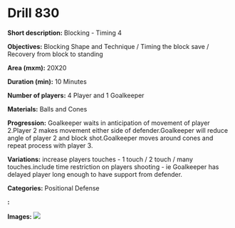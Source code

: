 # Drill 830

**Short description:**
Blocking - Timing 4

**Objectives:**
Blocking Shape and Technique / Timing the block save / Recovery from block to standing

**Area (mxm):**
20X20

**Duration (min):**
10 Minutes

**Number of players:**
4 Player and 1 Goalkeeper

**Materials:**
Balls and Cones

**Progression:**
Goalkeeper waits in anticipation of movement of player 2.Player 2 makes movement either side of defender.Goalkeeper will reduce angle of player 2 and block shot.Goalkeeper moves around cones and repeat process with player 3.

**Variations:**
increase players touches - 1 touch / 2 touch / many touches.include time restriction on players shooting - ie Goalkeeper has delayed player long enough to have support from defender.

**Categories:**
Positional Defense

**:**


**Images:**
![](https://www.coachingfutsal.com/\images\101ac6ab6e067ecc30c24631f2aa659fc232236b882232616d4290392e768315849050b182ff3bb2fa02f784a75f0db2c89567250466dc57febfc272e8055c9c5045d7b37acd9.png)

